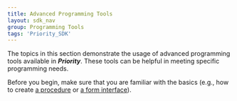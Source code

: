 ```yaml
---
title: Advanced Programming Tools
layout: sdk_nav
group: Programming Tools
tags: 'Priority_SDK'
---
```


The topics in this section demonstrate the usage of advanced programming tools available
in ***Priority***. These tools can be helpful in meeting specific
programming needs.

Before you begin, make sure that you are familiar with the basics (e.g.,
how to create [a procedure](Procedures ) or [a form
interface](Interfaces )).

